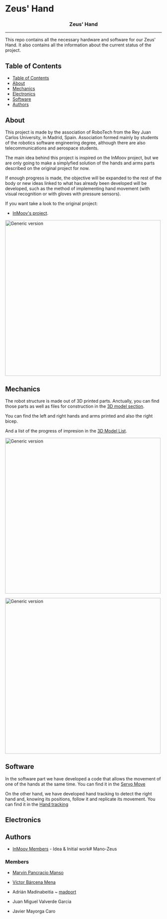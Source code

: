 # Zeus' Hand

<h3 align="center">Zeus' Hand</h3>


---
This repo contains all the necessary hardware and software for our Zeus' Hand. It also contains all the information about the current status of the project. 

## Table of Contents

- [Table of Contents](#table-of-contents)
- [About](#about)
- [Mechanics](#mechanics)
- [Electronics](#electronics)
- [Software](#software)
- [Authors](#authors)

## About

This project is made by the association of RoboTech from the Rey Juan Carlos University, in Madrid, Spain. Association formed mainly by students of the robotics software engineering degree, although there are also telecommunications and aerospace students.

The main idea behind this project is inspired on the InMoov project, but we are only going to make a simplyfied solution of the hands and arms parts described on the original project for now.

If enough progress is made, the objective will be expanded to the rest of the body or new ideas linked to what has already been developed will be developed, such as the method of implementing hand movement (with visual recognition or with gloves with pressure sensors).

If you want take a look to the original project:

- [InMoov's project](https://inmoov.fr/).


<img width=500px src="/Doc/fig/InMoov_project.png" alt="Generic version"></a>

## Mechanics

<!--- <img width=400px src="Doc/images/Explode.png" alt="explode"></a> --->

The robot structure is made out of 3D printed parts. Anctually, you can find those parts as well as files for construction in the [3D model section](3D_model).

You can find the left and right hands and arms printed and also the right bicep.

And a list of the progress of impresion in the [3D Model List](Doc/3D_Model_List.md).


<img width=500px src="/Doc/fig/Open_Hand.png" alt="Generic version"></a>


<img width=500px src="/Doc/fig/Closed_Hand.png" alt="Generic version"></a>
<!---                   FOTOS
 <img width=500px src="images/../Doc/images/robot_generic.png" alt="Generic version"></a>
 <img width=670px src="images/../Doc/images/noah_generic_2.jpg" alt="Generic version2"></a>
- [Assembly file Noah version](Doc/assembly_noah.md).  
<img width=500px src="images/../Doc/images/robot_noah.png" alt="Noah version"></a>
<img width=390px src="images/../Doc/images/robot_noah2.png" alt="Noah version2"></a>
--->

## Software

In the software part we have developed a code that allows the movement of one of the hands at the same time. You can find it in the [Servo Move](src/ServoM)

On the other hand, we have developed hand tracking to detect the right hand and, knowing its positions, follow it and replicate its movement. You can find it in the [Hand tracking](src/handTracking)

## Electronics

<!---
<img src="Doc/images/PCB_finished.png" alt="pcb_finished"></a>

The main PCB is in charge of controlling all the peripherals of the robot. You can see in the pictures a all the connectors available. Several modules were provided:

- NEO6VM - GPS
- GY91 - IMU + Compass + Barometer + Temperature sensor
- ESP07 - Wifi module
- TB6612FGN - Dual full H bridge.

At the bottom there are 4 SMPS modules installed. They are capable of delivering up to 5A per channel.

The PCB was designed with Kicad. Take a look to the [PCB section](./noah-hardware\Doc\PCB).
--->

## Authors

- [InMoov Members](https://inmoov.fr/) - Idea & Initial work# Mano-Zeus
### Members 
- [Marvin Pancracio Manso](https://github.com/mpancracio2020)

- [Víctor Bárcena Mena](https://github.com/vbarcena2020)

- Adrián Madinabeitia ~ [madport](https://github.com/madport)

- Juan Miguel Valverde Garcia

- Javier Mayorga Caro